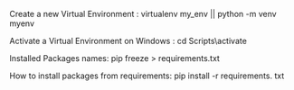 Create a new Virtual Environment : 
virtualenv my_env || python -m venv myenv

Activate a Virtual Environment on Windows : 
 cd <envname>
 Scripts\activate


Installed Packages names:
pip freeze > requirements.txt

How to install packages from requirements: 
pip install -r requirements. txt